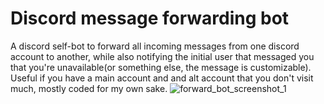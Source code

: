 # Discord message forwarding bot

A discord self-bot to forward all incoming messages from one discord account to another, while also notifying the initial user that messaged you that you're unavailable(or something else, the message is customizable).
Useful if you have a main account and and alt account that you don't visit much, mostly coded for my own sake.
![forward_bot_screenshot_1](https://i.imgur.com/beprrwm.png)
